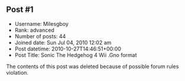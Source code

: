 ## Post #1
- Username: Milesgboy
- Rank: advanced
- Number of posts: 44
- Joined date: Sun Jul 04, 2010 12:02 am
- Post datetime: 2010-10-27T14:46:51+00:00
- Post Title: Sonic The Hedgehog 4 Wii .Gno format

The contents of this post was deleted because of possible forum rules violation.
